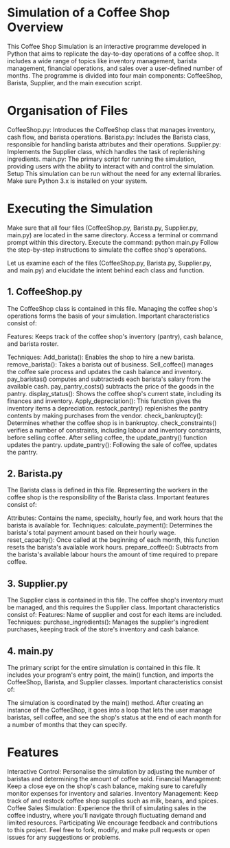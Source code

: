 # Simulation of a Coffee Shop Overview
This Coffee Shop Simulation is an interactive programme developed in Python that aims to replicate the day-to-day operations of a coffee shop. It includes a wide range of topics like inventory management, barista management, financial operations, and sales over a user-defined number of months. The programme is divided into four main components: CoffeeShop, Barista, Supplier, and the main execution script.


# Organisation of Files
CoffeeShop.py: Introduces the CoffeeShop class that manages inventory, cash flow, and barista operations.
Barista.py: Includes the Barista class, responsible for handling barista attributes and their operations.
Supplier.py: Implements the Supplier class, which handles the task of replenishing ingredients.
main.py: The primary script for running the simulation, providing users with the ability to interact with and control the simulation.
Setup
This simulation can be run without the need for any external libraries. Make sure Python 3.x is installed on your system.

# Executing the Simulation
Make sure that all four files (CoffeeShop.py, Barista.py, Supplier.py, main.py) are located in the same directory.
Access a terminal or command prompt within this directory.
Execute the command: python main.py
Follow the step-by-step instructions to simulate the coffee shop's operations.

Let us examine each of the files (CoffeeShop.py, Barista.py, Supplier.py, and main.py) and elucidate the intent behind each class and function.

## 1. CoffeeShop.py
The CoffeeShop class is contained in this file. Managing the coffee shop's operations forms the basis of your simulation. Important characteristics consist of:

Features: Keeps track of the coffee shop's inventory (pantry), cash balance, and barista roster.

Techniques:
Add_barista(): Enables the shop to hire a new barista.
remove_barista(): Takes a barista out of business.
Sell_coffee() manages the coffee sale process and updates the cash balance and inventory.
pay_baristas() computes and subtracteds each barista's salary from the available cash.
pay_pantry_costs() subtracts the price of the goods in the pantry.
display_status(): Shows the coffee shop's current state, including its finances and inventory.
Apply_depreciation(): This function gives the inventory items a depreciation.
restock_pantry() replenishes the pantry contents by making purchases from the vendor.
check_bankruptcy(): Determines whether the coffee shop is in bankruptcy.
check_constraints() verifies a number of constraints, including labour and inventory constraints, before selling coffee.
After selling coffee, the update_pantry() function updates the pantry.
update_pantry(): Following the sale of coffee, updates the pantry.

## 2. Barista.py
The Barista class is defined in this file. Representing the workers in the coffee shop is the responsibility of the Barista class. Important features consist of:

Attributes: Contains the name, specialty, hourly fee, and work hours that the barista is available for.
Techniques:
calculate_payment(): Determines the barista's total payment amount based on their hourly wage.
reset_capacity(): Once called at the beginning of each month, this function resets the barista's available work hours.
prepare_coffee(): Subtracts from the barista's available labour hours the amount of time required to prepare coffee.


## 3. Supplier.py
The Supplier class is contained in this file. The coffee shop's inventory must be managed, and this requires the Supplier class. Important characteristics consist of:
Features: Name of supplier and cost for each items are included.
Techniques:
purchase_ingredients(): Manages the supplier's ingredient purchases, keeping track of the store's inventory and cash balance.

## 4. main.py
The primary script for the entire simulation is contained in this file. It includes your program's entry point, the main() function, and imports the CoffeeShop, Barista, and Supplier classes. Important characteristics consist of:

The simulation is coordinated by the main() method. After creating an instance of the CoffeeShop, it goes into a loop that lets the user manage baristas, sell coffee, and see the shop's status at the end of each month for a number of months that they can specify.


# Features
Interactive Control: Personalise the simulation by adjusting the number of baristas and determining the amount of coffee sold.
Financial Management: Keep a close eye on the shop's cash balance, making sure to carefully monitor expenses for inventory and salaries.
Inventory Management: Keep track of and restock coffee shop supplies such as milk, beans, and spices.
Coffee Sales Simulation: Experience the thrill of simulating sales in the coffee industry, where you'll navigate through fluctuating demand and limited resources.
Participating
We encourage feedback and contributions to this project. Feel free to fork, modify, and make pull requests or open issues for any suggestions or problems.


